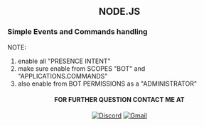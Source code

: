 <h2 align="center">NODE.JS</h2>

<h3>Simple Events and Commands handling</h3>


NOTE: 
1. enable all "PRESENCE INTENT"
2. make sure enable from SCOPES "BOT" and "APPLICATIONS.COMMANDS"
3. also enable from BOT PERMISSIONS as a "ADMINISTRATOR"


<h4 align="center">FOR FURTHER QUESTION CONTACT ME AT</h4>
<div align="middle">
  
  [![Discord](https://img.shields.io/badge/Discord-7289DA?style=for-the-badge&logo=discord&logoColor=white)](https://discord.com/users/806134787630170164)
  [![Gmail](https://img.shields.io/badge/Gmail-D14836?style=for-the-badge&logo=gmail&logoColor=white)](mailto:lowelljaypabua@gmail.com)
  
</div>
